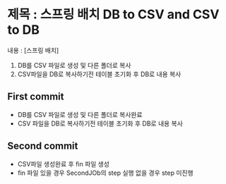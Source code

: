# 제목 : 스프링 배치 DB to CSV and CSV to DB
내용 : 
[스프링 배치]
1. DB를 CSV 파일로 생성 및 다른 폴더로 복사
2. CSV파일을 DB로 복사하기전 테이블 초기화 후 DB로 내용 복사

## First commit
- DB를 CSV 파일로 생성 및 다른 폴더로 복사완료
- CSV 파일을 DB로 복사하기전 테이블 초기화 후 DB로 내용 복사

## Second commit
- CSV파일 생성완료 후 fin 파일 생성
- fin 파일 있을 경우 SecondJOb의 step 실행 없을 경우 step 미진행
